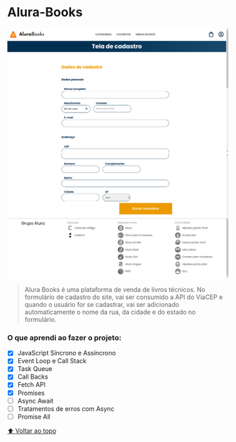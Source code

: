# Alura-Books

<img src="alura-books1.png" alt="captura do site">
<img src="alura-books2.png" alt="captura do site">

> Alura Books é uma plataforma de venda de livros técnicos. No formulário de cadastro do site, vai ser consumido a API do ViaCEP e quando o usuário for se cadastrar, vai ser adicionado automaticamente o nome da rua, da cidade e do estado no formulário.

### O que aprendi ao fazer o projeto: 

- [x] JavaScript Síncrono e Assíncrono
- [x] Event Loop e Call Stack
- [x] Task Queue
- [x] Call Backs
- [x] Fetch API
- [x] Promises
- [ ] Async Await
- [ ] Tratamentos de erros com Async
- [ ] Promise All

[⬆ Voltar ao topo](#Alura-Books)<br>
